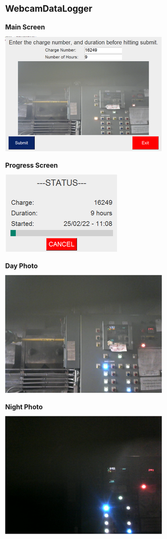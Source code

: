 # WebcamDataLogger

## Main Screen

![Main Screen](https://github.com/brlnoble/WebcamDataLogger/blob/main/Sample%20Main%20Screen.PNG?raw=True)



## Progress Screen

![Progress Screen](https://github.com/brlnoble/WebcamDataLogger/blob/main/Sample%20Status%20Screen.PNG?raw=True)



## Day Photo

![Day Photo](https://github.com/brlnoble/WebcamDataLogger/blob/main/Charge_16244_5.png)



## Night Photo

![Night Photo](https://github.com/brlnoble/WebcamDataLogger/blob/main/Charge_16248_15.png?raw=true)
